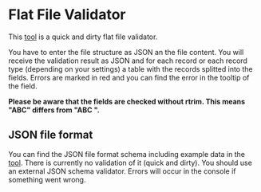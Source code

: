 # Flat File Validator

This [tool](https://fmabap.github.io/Flat_File_Validator/) is a quick and dirty flat file validator.

 You have to enter the file structure as JSON an the file content. You will receive the validation result as JSON and for each record or each record type (depending on your settings) a table with the records splitted into the fields.
 Errors are marked in red and you can find the error in the tooltip of the field.

 **Please be aware that the fields are checked without rtrim. This means "ABC" differs from "ABC ".**
 
 ## JSON file format
 You can find the JSON file format schema including example data in the [tool](https://fmabap.github.io/Flat_File_Validator/). 
 There is currently no validation of it (quick and dirty). You should use an external JSON schema validator. Errors will occur in the console if something went wrong.
 
 